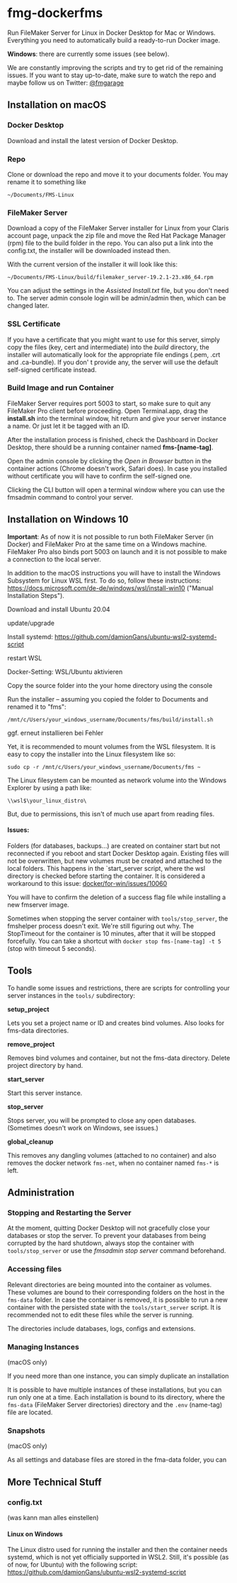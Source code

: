 # fmg-dockerfms
Run FileMaker Server for Linux in Docker Desktop for Mac or Windows. Everything you need to automatically build a ready-to-run Docker image.

**Windows**: there are currently some issues (see below). 

We are constantly improving the scripts and try to get rid of the remaining issues. If you want to stay up-to-date, make sure to watch the repo and maybe follow us on Twitter: [@fmgarage](https://twitter.com/fmgarage)




## Installation on macOS



### Docker Desktop

Download and install the latest version of Docker Desktop.



### Repo

Clone or download the repo and move it to your documents folder. You may rename it to something like

```shell
~/Documents/FMS-Linux
```



### FileMaker Server

Download a copy of the FileMaker Server installer for Linux from your Claris account page, unpack the zip file and move the Red Hat Package Manager (rpm) file to the build folder in the repo. You can also put a  link into the config.txt, the installer will be downloaded instead then. 

With the current version of the installer it will look like this:

```shell
~/Documents/FMS-Linux/build/filemaker_server-19.2.1-23.x86_64.rpm
```

You can adjust the settings in the *Assisted Install.txt* file, but you don't need to. The server admin console login will be admin/admin then, which can be changed later.



### SSL Certificate

If you have a certificate that you might want to use for this server, simply copy the files (key, cert and intermediate) into the *build* directory, the installer will automatically look for the appropriate file endings (.pem, .crt and .ca-bundle). If you don' t provide any, the server will use the default self-signed certificate instead. 



### Build Image and run Container

FileMaker Server requires port 5003 to start, so make sure to quit any FileMaker Pro client before proceeding.
Open Terminal.app, drag the **install.sh** into the terminal window, hit return and give your server instance a name. Or just let it be tagged with an ID.

After the installation process is finished, check the Dashboard in Docker Desktop, there should be a running container named **fms-[name-tag]**.

Open the admin console by clicking the *Open in Browser* button in the container actions (Chrome doesn't work, Safari does). In case you installed without certificate you will have to confirm the self-signed one.

Clicking the CLI button will open a terminal window where you can use the fmsadmin command to control your server.



## Installation on Windows 10

**Important**: As of now it is not possible to run both FileMaker Server (in Docker) and FileMaker Pro at the same time on a Windows machine. FileMaker Pro also binds port 5003 on launch and it is not possible to make a connection to the local server. 

In addition to the macOS instructions you will have to install the Windows Subsystem for Linux WSL first. To do so, follow these instructions: https://docs.microsoft.com/de-de/windows/wsl/install-win10 ("Manual Installation Steps").

Download and install Ubuntu 20.04

update/upgrade

Install systemd: https://github.com/damionGans/ubuntu-wsl2-systemd-script

restart WSL

Docker-Setting: WSL/Ubuntu aktivieren

Copy the source folder into the your home directory using the console

Run the installer – assuming you copied the folder to Documents and renamed it to "fms":

```
/mnt/c/Users/your_windows_username/Documents/fms/build/install.sh
```

ggf. erneut installieren bei Fehler

Yet, it is recommended to mount volumes from the WSL filesystem. It is easy to copy the installer into the Linux filesystem like so:

```
sudo cp -r /mnt/c/Users/your_windows_username/Documents/fms ~
```

The Linux filesystem can be mounted as network volume into the Windows Explorer by using a path like:
```
\\wsl$\your_linux_distro\
```
But, due to permissions, this isn't of much use apart from reading files.



#### Issues: 

Folders (for databases, backups…) are created on container start but not reconnected if you reboot and start Docker Desktop again. Existing files will not be overwritten, but new volumes must be created and attached to the local folders.
This happens in the `start_server script, where the wsl directory is checked before starting the container. It is considered a workaround to this issue: [docker/for-win/issues/10060](https://github.com/docker/for-win/issues/10060)

You will have to confirm the deletion of a success flag file while installing a new fmserver image.

Sometimes when stopping the server container with `tools/stop_server`, the fmshelper process doesn't exit. We're still figuring out why.
The StopTimeout for the container is 10 minutes, after that it will be stopped forcefully. You can take a shortcut with `docker stop fms-[name-tag] -t 5` (stop with timeout 5 seconds).





## Tools

To handle some issues and restrictions, there are scripts for controlling your server instances in the `tools/` subdirectory:



**setup_project**

Lets you set a project name or ID and creates bind volumes. Also looks for fms-data directories.

**remove_project**

Removes bind volumes and container, but not the fms-data directory. Delete project directory by hand.

**start_server**

Start this server instance.

**stop_server**

Stops server, you will be prompted to close any open databases.
(Sometimes doesn't work on Windows, see issues.)

**global_cleanup**

This removes any dangling volumes (attached to no container) and also removes the docker network `fms-net`, when no container named `fms-*` is left.

### 


## Administration


### Stopping and Restarting the Server

At the moment, quitting Docker Desktop will not gracefully close your databases or stop the server. To prevent your databases from being corrupted by the hard shutdown, always stop the container with `tools/stop_server` or use the *fmsadmin stop server* command beforehand.



### Accessing files

Relevant directories are being mounted into the container as volumes. These volumes are bound to their corresponding folders on the host in the `fms-data` folder. In case the container is removed, it is possible to run a new container with the persisted state with the `tools/start_server` script. It is recommended not to edit these files while the server is running.

The directories include databases, logs, configs and extensions.



### Managing Instances 

(macOS only) 

If you need more than one instance, you can simply duplicate an installation

It is possible to have multiple instances of these installations, but you can run only one at a time. Each installation is bound to its directory, where the `fms-data` (FileMaker Server directories) directory and the `.env` (name-tag) file are located. 



### Snapshots

(macOS only)

As all settings and database files are stored in the fma-data folder, you can



## More Technical Stuff



### config.txt

(was kann man alles einstellen)



#### Linux on Windows

The Linux distro used for running the installer and then the container needs systemd, which is not yet officially supported in WSL2. Still, it's possible  (as of now, for Ubuntu) with the following script:
https://github.com/damionGans/ubuntu-wsl2-systemd-script
